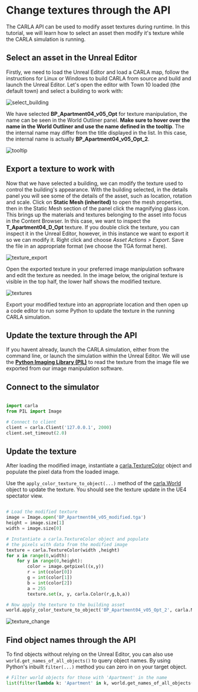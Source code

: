 # Change textures through the API

The CARLA API can be used to modify asset textures during runtime. In this tutorial, we will learn how to select an asset then modify it's texture while the CARLA simulation is running. 

## Select an asset in the Unreal Editor

Firstly, we need to load the Unreal Editor and load a CARLA map, follow the instructions for Linux or Windows to build CARLA from source and build and launch the Unreal Editor. Let's open the editor with Town 10 loaded (the default town) and select a building to work with:

![select_building](../img/tuto_G_texture_streaming/building_selected.png)

We have selected __BP_Apartment04_v05_Opt__ for texture manipulation, the name can be seen in the World Outliner panel. __Make sure to hover over the name in the World Outliner and use the name defined in the tooltip__. The the internal name may differ from the title displayed in the list. In this case, the internal name is actually __BP_Apartment04_v05_Opt_2__.

![tooltip](../img/tuto_G_texture_streaming/tooltip.png)

## Export a texture to work with

Now that we have selected a building, we can modify the texture used to control the building's appearance. With the building selected, in the details panel you will see some of the details of the asset, such as location, rotation and scale. Click on __Static Mesh (inherited)__ to open the mesh properties, then in the Static Mesh section of the panel click the magnifying glass icon. This brings up the materials and textures belonging to the asset into focus in the Content Browser. In this case, we want to inspect the __T_Apartment04_D_Opt__ texture. If you double click the texture, you can inspect it in the Unreal Editor, however, in this instance we want to export it so we can modify it. Right click and choose *Asset Actions > Export*. Save the file in an appropriate format (we choose the TGA format here).

![texture_export](../img/tuto_G_texture_streaming/texture_export.png)

Open the exported texture in your preferred image manipulation software and edit the texture as needed. In the image below, the original texture is visible in the top half, the lower half shows the modified texture.

![textures](../img/tuto_G_texture_streaming/textures.png)

Export your modified texture into an appropriate location and then open up a code editor to run some Python to update the texture in the running CARLA simulation.

## Update the texture through the API

If you havent already, launch the CARLA simulation, either from the command line, or launch the simulation within the Unreal Editor. We will use the [__Python Imaging Library (PIL)__](https://pillow.readthedocs.io/en/stable/) to read the texture from the image file we exported from our image manipulation software.

## Connect to the simulator

```py

import carla
from PIL import Image

# Connect to client
client = carla.Client('127.0.0.1', 2000)
client.set_timeout(2.0)

```

## Update the texture

After loading the modified image, instantiate a [carla.TextureColor](python_api.md#carla.TextureColor) object and populate the pixel data from the loaded image.

Use the `apply_color_texture_to_object(...)` method of the [carla.World](python_api.md#carla.World) object to update the texture. You should see the texture update in the UE4 spectator view. 


```py

# Load the modified texture
image = Image.open('BP_Apartment04_v05_modified.tga')
height = image.size[1]
width = image.size[0]

# Instantiate a carla.TextureColor object and populate
# the pixels with data from the modified image
texture = carla.TextureColor(width ,height)
for x in range(0,width):
    for y in range(0,height):
        color = image.getpixel((x,y))
        r = int(color[0])
        g = int(color[1])
        b = int(color[2])
        a = 255
        texture.set(x, y, carla.Color(r,g,b,a))

# Now apply the texture to the building asset
world.apply_color_texture_to_object('BP_Apartment04_v05_Opt_2', carla.MaterialParameter.Diffuse, texture)

```

![texture_change](../img/tuto_G_texture_streaming/texture_change.gif)

## Find object names through the API


To find objects without relying on the Unreal Editor, you can also use `world.get_names_of_all_objects()` to query object names. By using Python's inbuilt `filter(...)` method you can zero in on your target object.

```py
# Filter world objects for those with 'Apartment' in the name
list(filter(lambda k: 'Apartment' in k, world.get_names_of_all_objects()))
```